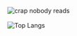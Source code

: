![crap nobody reads](https://github-readme-stats.vercel.app/api?username=aryanrsdev&hide=contribs,prs&theme=dark)
</br> </br>
![Top Langs](https://github-readme-stats.vercel.app/api/top-langs/?username=aryanrsdev&langs_count=3&theme=dark)
</br> </br>

